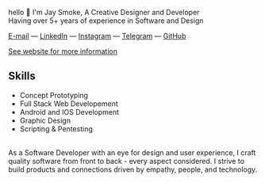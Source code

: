 hello 👋 
I'm Jay Smoke, A Creative Designer and Developer  
Having over 5+ years of experience in Software and Design

[E-mail](mailto:jaysmoke.inbox@gmail.com) — [LinkedIn](https://www.linkedin.com/in/jaysmoke/) — [Instagram](https://www.instagram.com/mcblacc/) — [Telegram](https://t.me/jaesmoke) — [GitHub](https://github.com/jaesmoke)

[See website for more information](https://jaysmoke.web.app)

## Skills

* Concept Prototyping
* Full Stack Web Developement
* Android and IOS Development
* Graphic Design
* Scripting & Pentesting
<br>
<!-- [![Jay's github activity graph](https://activity-graph.herokuapp.com/graph?username=jaesmoke&theme=xcode)]() -->
As a Software Developer with an eye for design and user experience, I craft quality software from front to back - every aspect considered. I strive to build products and connections driven by empathy, people, and technology.
